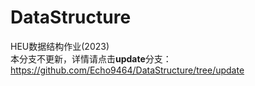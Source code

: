 # DataStructure
HEU数据结构作业(2023)<br/>
本分支不更新，详情请点击**update**分支：<br/>
https://github.com/Echo9464/DataStructure/tree/update
